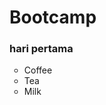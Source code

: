<h1> Bootcamp</h1>

<h3> hari pertama </h3>
<ul style="list-style-type:circle;">
  <li>Coffee</li>
  <li>Tea</li>
  <li>Milk</li>
</ul>    
